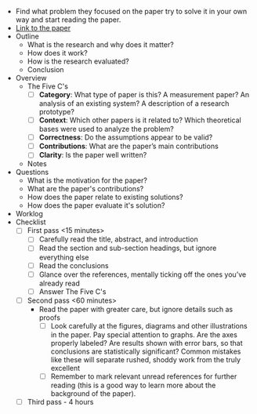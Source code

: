 * Find what problem they focused on the paper try to solve it in your own way and start reading the paper. 
* [Link to the paper](https://www.cs.utexas.edu/~rossbach/cs380p/papers/gray81vldb-transaction.pdf)
* Outline
  * What is the research and why does it matter?
  * How does it work?
  * How is the research evaluated?
  * Conclusion
* Overview
  * The Five C's
     - [ ] **Category**: What type of paper is this? A measurement paper? An analysis of an existing system? A description of a research prototype?
     - [ ] **Context**: Which other papers is it related to? Which theoretical bases were used to analyze the problem?
     - [ ] **Correctness**: Do the assumptions appear to be valid?
     - [ ] **Contributions**: What are the paper’s main contributions
     - [ ] **Clarity**: Is the paper well written?
   * Notes
* Questions
   * What is the motivation for the paper?
   * What are the paper's contributions?
   * How does the paper relate to existing solutions?
   * How does the paper evaluate it's solution?
*  Worklog
* Checklist
   - [ ] First pass <15 minutes>
      - [ ] Carefully read the title, abstract, and introduction
      - [ ] Read the section and sub-section headings, but ignore everything else
      - [ ] Read the conclusions
      - [ ] Glance over the references, mentally ticking off the ones you’ve already read
      - [ ] Answer The Five C's
   - [ ] Second pass <60 minutes>
      * Read the paper with greater care, but ignore details such as proofs
        - [ ] Look carefully at the figures, diagrams and other illustrations in the paper. Pay special attention to graphs. Are the axes properly labeled? Are results shown with error bars, so that conclusions are statistically significant? Common mistakes like these will separate rushed, shoddy work from the truly excellent
        - [ ] Remember to mark relevant unread references for further reading (this is a good way to learn more about the background of the paper).
  - [ ] Third pass - 4 hours
